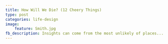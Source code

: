 ```yaml
---
title: How Will We Die? (12 Cheery Things)
type: post
categories: life-design
image:
    feature: Smith.jpg
fb_description: Insights can come from the most unlikely of places...
---
```

